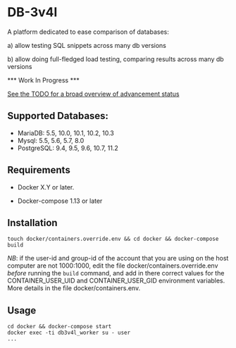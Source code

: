DB-3v4l
=======

A platform dedicated to ease comparison of databases:

a) allow testing SQL snippets across many db versions

b) allow doing full-fledged load testing, comparing results across many db versions


*** Work In Progress ***

[See the TODO for a broad overview of advancement status](./TODO.md)

## Supported Databases:

* MariaDB: 5.5, 10.0, 10.1, 10.2, 10.3
* Mysql: 5.5, 5.6, 5.7, 8.0
* PostgreSQL: 9.4, 9.5, 9.6, 10.7, 11.2


## Requirements

* Docker X.Y or later.

* Docker-compose 1.13 or later


## Installation

    touch docker/containers.override.env && cd docker && docker-compose build

*NB*: if the user-id and group-id of the account that you are using on the host computer are not 1000:1000, edit
the file  docker/containers.override.env _before_ running the `build` command, and add in there correct values for
the CONTAINER_USER_UID and CONTAINER_USER_GID environment variables. More details in the file docker/containers.env.
 

## Usage

    cd docker && docker-compose start
    docker exec -ti db3v4l_worker su - user 
    ...
